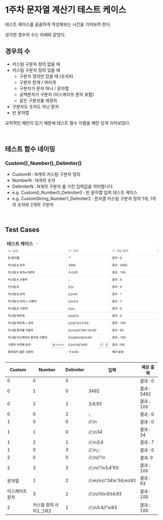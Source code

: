 # 1주차 문자열 계산기 테스트 케이스

테스트 케이스를 꼼꼼하게 작성해보는 시간을 가져보려 한다.

생각한 경우의 수는 아래와 같았다.

## 경우의 수

- 커스텀 구분자 정의 없을 때
- 커스텀 구분자 정의 있을 때
  - 구분자 정의만 있을 때 (숫자X)
  - 구분자 한개 / 여러개
  - 구분자가 문자 하나 / 문자열
  - 공백문자가 구분자 (이스케이프 문자 포함)
  - 같은 구분자를 재정의
- 구분자도 숫자도 아닌 문자
- 빈 문자열

규칙적인 패턴이 있기 때문에 테스트 함수 이름을 패턴 있게 지어보았다.

<br>

## 테스트 함수 네이밍

### Custom()\_Number()\_Delimiter()

- CustomN : N개의 커스텀 구분자 정의
- NumberN : N개의 숫자
- DelimiterN : N개의 구분자
  를 가진 입력값을 의미합니다.
- e.g. Custom0_Number0_Delimiter0 : 빈 문자열 입력 테스트 케이스
- e.g. CustomString_Number1_Delimiter2 : 문자열 커스텀 구분자 정의 1개, 1개의 숫자와 2개의 구분자

<br>

## Test Cases

![alt text](<../img/스크린샷 2024-10-19 오후 12.15.42.png>)

| Custom          | Number                  | Delimiter | 입력                   | 예상 출력   |
| --------------- | ----------------------- | --------- | ---------------------- | ----------- |
| 0               | 0                       | 0         |                        | 결과 : 0    |
| 0               | 1                       | 0         | 3492                   | 결과 : 3492 |
| 0               | 2                       | 2         | 3;4;93                 | 결과 : 100  |
| 0               | 0                       | 2         | :,                     | 결과 : 0    |
| 1               | 0                       | 0         | //;\n                  | 결과 : 0    |
| 1               | 1                       | 0         | //;\n34                | 결과 : 34   |
| 1               | 2                       | 1         | //;\n3;4               | 결과 : 7    |
| 1               | 0                       | 3         | //;\n;;:               | 결과 : 0    |
| 2               | 0                       | 0         | //;\\n//'\\n           | 결과: 0     |
| 2               | 3                       | 3         | //;\n//’\n3;4’93:      | 결과 : 100  |
| 문자열          | 1                       | 2         | //;mz\n//’34\n’34;mz93 | 결과 : 93   |
| 이스케이프 문자 | 3                       | 2         | //;\n//\t\n3\t4;93     | 결과 : 100  |
| 2               | 커스텀 정의 사이1,그외2 | 1         | //;\n3:4//’\n93        | 결과 : 100  |
